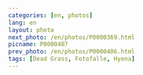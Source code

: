 ```yaml
---
categories: [en, photos]
lang: en
layout: photo
next_photo: /en/photos/P0000369.html
picname: P0000407
prev_photo: /en/photos/P0000406.html
tags: [Dead Grass, Fotofalle, Hyena]
---
```

